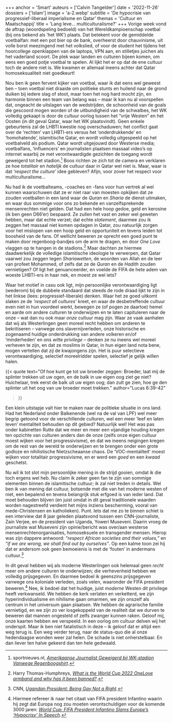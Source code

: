 +++
anchor = 'Smart'
auteurs = ['Calvin Tangelder']
date = '2022-11-26'
dossiers = ['Islam']
image = 'a-2.webp'
subtitle = 'De hypocrisie van progressief-liberaal imperialisme en Qatar'
themas = 'Cultuur en Maatschappij'
title = 'Lang leve... multi&shy;culturalisme?'
+++
Vorige week vond de aftrap (woordspeling bedoeld) van het Wereldkampioenschap voetbal (bij ons bekend als ‘het WK’) plaats. Dat betekent voor de gemiddelde voetbalfan: met een pot bier op de bank, overheerst door chauvinisme, uit volle borst meezingend met het volkslied, of voor de student het tijdens het hoorcollege openklappen van de laptops, VPN aan, en stilletjes juichen als het vaderland scoort. De plek waar landen en culturen bijeen komen, om eens een goed potje voetbal te spelen. Al lijkt het er op dat de ene cultuur toch de andere niet is. We kwamen er allemaal ineens achter dat Qatar homoseksualiteit niet goedkeurt!

Nou ben ik geen fervent kijker van voetbal, waar ik dat eens wel geweest ben – toen voetbal niet draaide om politieke stunts en huilend naar de grond duiken bij iedere slag of stoot, maar toen het nog hard mocht zijn, en harmonie binnen een team van belang was – maar ik kan nu al voorspellen dat, ongeacht de uitslagen van de wedstrijden, de schoonheid van de goals die gescoord mogen worden of de uitbundigheid van de schwalbes, het WK volledig gekaapt is door de cultuur oorlog tussen het “vrije Westen” en het Oosten (in dit geval Qatar, waar het WK plaatsvindt). Geen enkele gebeurtenis zal de LHBTI kwestie nog overschaduwen; het conflict gaat over de ‘rechten’ van LHBTI-ers versus het ‘onderdrukkende’ en ‘homohatende’, islamitische Qatar, en wordt volledig uitgespeeld op het voetbalveld als podium. Qatar wordt uitgejouwd door Westerse media; voetbalfans, ‘influencers’ en journalisten plaatsen massaal video’s op internet waarbij ze met verontwaardigde gezichten de toegang wordt geweigerd tot het stadion.[^1] Boos richten ze zich tot de camera en verklaren ze hoe *totalitair* en *hatelijk* de cultuur daar in Qatar wel niet is. Maar, waar is dat *‘respect the culture’* idee gebleven? Afijn, voor zover het respect voor multiculturalisme…

Nu had ik de voetbalteams, -coaches en -fans voor hun vertrek al wel kunnen waarschuwen dat ze er niet raar van moesten opkijken dat ze zouden voetballen in een land waar de *Quran* en *Sharia* de dienst uitmaken, en waar dus sommige voor ons zo bekende en vanzelfsprekende mensenrechten niet gelden. Dat had een hele hoop gedoe, geld en kerosine (ik ben geen D66’er) bespaard. Ze zullen het vast en zeker wel geweten hebben, maar dat echte verzet; dat echte *statement*, daarmee zou ik zeggen het massaal niet komen opdagen in Qatar, zou natuurlijk zorgen voor het mislopen van een hoop geld en opportuniteit en tevens leiden tot boosheid van de fans. Of wellicht beweren ze oprecht een goed punt te maken door regenboog-bandjes om de arm te dragen, en door *One Love* vlaggen op te hangen in de stadions.[^2] Maar dachten ze hiermee daadwerkelijk de volledige islamitische ideologie te verwerpen, dat Qatar vaarwel zou zeggen tegen *Shariawetten*, de woorden van Allah en de leer van profeet Mohammed, of zelfs dat ze de *Quran* en de *Hadith* zouden vernietigen? Of ligt het genuanceerder, en   voelde de FIFA de hete adem van woeste LHBTI-ers in haar nek, en moest ze wel iets?

Waar het motief in casu ook ligt, mijn persoonlijke verontwaardiging ligt (wederom) bij de dubbele standaard dat steeds de rode draad lijkt te zijn in het linkse (lees: progressief-liberale) denken. Waar het ze goed uitkomt slaken ze de *'respect all cultures'* kreet, en waar de desbetreffende cultuur even niet in hun voordeel werkt, bewegen ze (of pogen ze daartoe) hemel en aarde om andere culturen te onderwijzen en te laten capituleren naar de onze – wat dan nu ook maar *onze* cultuur mag zijn. Waar ze vaak aanhalen dat wij als Westerlingen geen moreel recht hebben om anderen te bekritiseren – vanwege ons slavernijverleden, onze historische en zogenaamd huidige onderdrukking van andere volkeren en/of ‘minderheden’ en ons *witte privilege* – denken ze nu ineens wel moreel verheven te zijn, en dat ze moslims in Qatar, in hun eigen land nota bene, mogen vertellen dat *zij* de kwajongens zijn. Het is puur selectieve verontwaardiging, selectief moreelridder spelen, selectief je gelijk willen halen.

{{< quote
	text="Of hoe kunt ge tot uw broeder zeggen: Broeder, laat mij de splinter trekken uit uw ogen, en de balk in uw eigen oog ziet ge niet? Huichelaar, trek eerst de balk uit uw eigen oog; dan zult ge zien, hoe ge den splinter uit het oog van uw broeder moet trekken."
	author="Lucas 6:39-42"
>}}

Een klein uitstapje valt hier te maken naar de politieke situatie in ons land. Had het Nederland onder Balkenende (wel na de val van LPF) wel meer begrip getoond voor de verschillende culturen, wel een meer ‘leef en laten leven’ mentaliteit behouden op dit gebied? Natuurlijk wel! Het was pas onder kabinetten Rutte dat we meer en meer een vijandige houding kregen ten opzichte van culturen anders dan de onze (zelfs onze eigen cultuur moest wijken voor het progressivisme), en dat we ineens neigingen kregen om de rest van de wereld te onderwijzen en te brengen onder een grote godloze en nihilistische Nietzscheaanse chaos. De ‘VOC-mentaliteit’ moest wijken voor totalitair progressivisme, en er werd een *goed* en een *kwaad* geschetst. 

Nu wil ik tot slot mijn persoonlijke mening in de strijd gooien, omdat ik die toch ergens wel heb. Nu claim ik zeker geen fan te zijn van sommige elementen binnen de islamitische cultuur; ik zal niet treden in details. Wel ben ik van mening dat cultuur, botsende met die van het moderne westen of niet, een bepalend en tevens belangrijk stuk erfgoed is van ieder land. Dat moet behouden blijven (en juist omdat in dit geval traditionele waarden worden nagestreefd verdient het mijns inziens bescherming, vooral van mede-Christensen en katholieken). Punt. Iets dat me zo te binnen schiet is een interview dat 8 jaar geleden plaatsvond tussen een CNN-journaliste, Zain Verjee, en de president van Uganda, Yoweri Museveni. Daarin vroeg de journaliste wat Museveni zijn opinie/bericht was over/aan westerse mensenrechtenorganisaties, homoseksuele en transgender mensen. Hierop was zijn dappere antwoord: *“respect African societies and their values,”* en *“if we are wrong, we shall find out by ourselves”*. Op een kalme toon zei hij dat er andersom ook geen bemoeienis is met de ‘fouten’ in andermans cultuur.[^3]

In dit geval hebben wij als moderne Westerlingen ook helemaal geen *recht* meer om andere culturen te onderwijzen; die verhevenheid hebben we volledig prijsgegeven. En daarmee bedoel ik geenszins prijsgegeven vanwege ons koloniale verleden, zoals velen, waaronder de FIFA president beweren.[^4] Nee, ik bedoel dat het huidige, juist *moderne* Westen dit privilege heeft verkwanseld.  We hebben de kerk verlaten en verketterd, we zijn hyperindividualisme en nihilisme gaan omarmen, we zijn onszelf als centrum in het universum gaan plaatsen. We hebben de agrarische familie vernietigd, en we zijn zo ver losgekoppeld van de realiteit dat we durven te beweren dat mannen ongesteld of zelfs zwanger kunnen raken. Geloof mij, onze kaarten hebben we verspeeld. In een oorlog om cultuur delven wij het onderspit. Maar ik ben niet fatalistisch in deze – ik geloof dat er altijd een weg terug is. Een weg verder terug, naar de status-quo die al onze hedendaagse wonden weer zal helen. De schade is niet onherstelbaar. En dan liever ten halve gekeerd dan ten hele gedwaald.


[^1]: sportnieuws.nl, *[Amerikaanse Journalist Geweigerd bij WK-stadion Vanwege Regenboogshirt](https://sportnieuws.nl/voetbal/wk-2022/amerikaanse-journalist-geweigerd-bij-wk-stadion-vanwege-regenboogshirt/)*.
[^2]: Harry Thomas-Humphreys, *[What is the World Cup 2022 OneLove armband and why has it been banned?](https://metro.co.uk/2022/11/23/what-is-the-world-cup-2022-onelove-armband-and-why-has-it-been-banned-17814722/)*.
[^3]: CNN, *[Ugandan President: Being Gay Not a Right](https://edition.cnn.com/videos/world/2014/02/24/uganda-gay-law-yoweri-museveni-full-intv.cnn)*.
[^4]: Hiermee refereer ik naar het citaat van FIFA president Infantino waarin hij zegt dat Europa nog zou moeten verontschuldigen voor de komende 3000 jaren: *[World Cup: FIFA President Infantino Slams Europe’s ‘Hypocrisy’ In Speech](https://www.espn.com/soccer/fifa-world-cup/story/4806508/world-cup-fifa-president-infantino-slams-europe-hypocrisy-in-astonishing-speech)*.